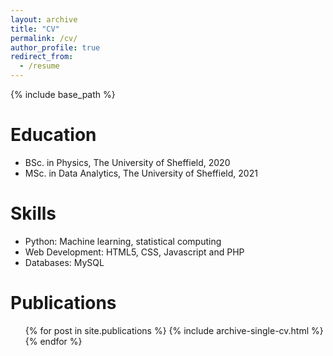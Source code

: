 ```yaml
---
layout: archive
title: "CV"
permalink: /cv/
author_profile: true
redirect_from:
  - /resume
---
```


{% include base_path %}

Education
======
* BSc. in Physics, The University of Sheffield, 2020
* MSc. in Data Analytics, The University of Sheffield, 2021

Skills
======
* Python: Machine learning, statistical computing
* Web Development: HTML5, CSS, Javascript and PHP
* Databases: MySQL

Publications
======
<ul>{% for post in site.publications %}
{% include archive-single-cv.html %}
{% endfor %}</ul>

